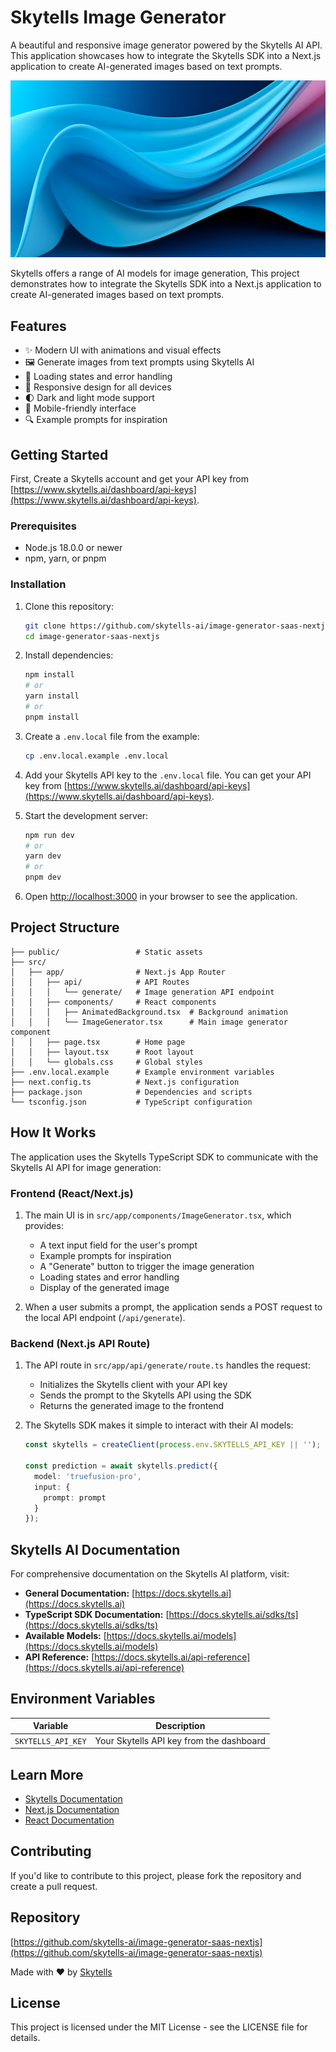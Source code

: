 # Skytells Image Generator

A beautiful and responsive image generator powered by the Skytells AI API. This application showcases how to integrate the Skytells SDK into a Next.js application to create AI-generated images based on text prompts.

![Skytells Image Generator Demo](assets/banner.jpeg)

Skytells offers a range of AI models for image generation, This project demonstrates how to integrate the Skytells SDK into a Next.js application to create AI-generated images based on text prompts.


## Features

- ✨ Modern UI with animations and visual effects
- 🖼️ Generate images from text prompts using Skytells AI
- 🔄 Loading states and error handling
- 🎨 Responsive design for all devices
- 🌓 Dark and light mode support
- 📱 Mobile-friendly interface
- 🔍 Example prompts for inspiration

## Getting Started

First, Create a Skytells account and get your API key from [https://www.skytells.ai/dashboard/api-keys](https://www.skytells.ai/dashboard/api-keys).

### Prerequisites

- Node.js 18.0.0 or newer
- npm, yarn, or pnpm

### Installation

1. Clone this repository:
   ```bash
   git clone https://github.com/skytells-ai/image-generator-saas-nextjs.git
   cd image-generator-saas-nextjs
   ```

2. Install dependencies:
   ```bash
   npm install
   # or
   yarn install
   # or
   pnpm install
   ```

3. Create a `.env.local` file from the example:
   ```bash
   cp .env.local.example .env.local
   ```

4. Add your Skytells API key to the `.env.local` file. You can get your API key from [https://www.skytells.ai/dashboard/api-keys](https://www.skytells.ai/dashboard/api-keys).

5. Start the development server:
   ```bash
   npm run dev
   # or
   yarn dev
   # or
   pnpm dev
   ```

6. Open [http://localhost:3000](http://localhost:3000) in your browser to see the application.

## Project Structure

```
├── public/                 # Static assets
├── src/
│   ├── app/                # Next.js App Router
│   │   ├── api/            # API Routes
│   │   │   └── generate/   # Image generation API endpoint
│   │   ├── components/     # React components
│   │   │   ├── AnimatedBackground.tsx  # Background animation
│   │   │   └── ImageGenerator.tsx      # Main image generator component
│   │   ├── page.tsx        # Home page
│   │   ├── layout.tsx      # Root layout
│   │   └── globals.css     # Global styles
├── .env.local.example      # Example environment variables
├── next.config.ts          # Next.js configuration
├── package.json            # Dependencies and scripts
└── tsconfig.json           # TypeScript configuration
```

## How It Works

The application uses the Skytells TypeScript SDK to communicate with the Skytells AI API for image generation:

### Frontend (React/Next.js)

1. The main UI is in `src/app/components/ImageGenerator.tsx`, which provides:
   - A text input field for the user's prompt
   - Example prompts for inspiration
   - A "Generate" button to trigger the image generation
   - Loading states and error handling
   - Display of the generated image

2. When a user submits a prompt, the application sends a POST request to the local API endpoint (`/api/generate`).

### Backend (Next.js API Route)

1. The API route in `src/app/api/generate/route.ts` handles the request:
   - Initializes the Skytells client with your API key
   - Sends the prompt to the Skytells API using the SDK
   - Returns the generated image to the frontend

2. The Skytells SDK makes it simple to interact with their AI models:
   ```typescript
   const skytells = createClient(process.env.SKYTELLS_API_KEY || '');
   
   const prediction = await skytells.predict({
     model: 'truefusion-pro',  
     input: {
       prompt: prompt
     }
   });
   ```

## Skytells AI Documentation

For comprehensive documentation on the Skytells AI platform, visit:

- **General Documentation:** [https://docs.skytells.ai](https://docs.skytells.ai)
- **TypeScript SDK Documentation:** [https://docs.skytells.ai/sdks/ts](https://docs.skytells.ai/sdks/ts)
- **Available Models:** [https://docs.skytells.ai/models](https://docs.skytells.ai/models)
- **API Reference:** [https://docs.skytells.ai/api-reference](https://docs.skytells.ai/api-reference)

## Environment Variables

| Variable | Description |
|----------|-------------|
| `SKYTELLS_API_KEY` | Your Skytells API key from the dashboard |

## Learn More

- [Skytells Documentation](https://docs.skytells.ai)
- [Next.js Documentation](https://nextjs.org/docs)
- [React Documentation](https://react.dev)

## Contributing

If you'd like to contribute to this project, please fork the repository and create a pull request.

## Repository

[https://github.com/skytells-ai/image-generator-saas-nextjs](https://github.com/skytells-ai/image-generator-saas-nextjs)

Made with ❤️ by [Skytells](https://www.skytells.ai)

## License

This project is licensed under the MIT License - see the LICENSE file for details.
